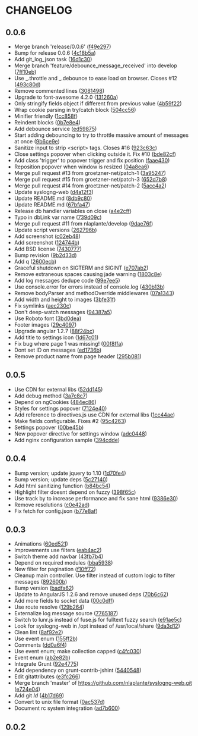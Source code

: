 # CHANGELOG
## 0.0.6
*  Merge branch &#39;release/0.0.6&#39; ([f49e297](http://github.com/nlaplante/syslogng-web/commit/f49e297))
*  Bump for release 0.0.6 ([4c18b5a](http://github.com/nlaplante/syslogng-web/commit/4c18b5a))
*  Add git_log_json task ([16d1c30](http://github.com/nlaplante/syslogng-web/commit/16d1c30))
*  Merge branch &#39;feature/debounce_message_received&#39; into develop ([7ff10eb](http://github.com/nlaplante/syslogng-web/commit/7ff10eb))
*  Use _.throttle and _.debounce to ease load on browser. Closes #12 ([493c80d](http://github.com/nlaplante/syslogng-web/commit/493c80d))
*  Remove commented lines ([3081498](http://github.com/nlaplante/syslogng-web/commit/3081498))
*  Upgrade to font-awesome 4.2.0 ([131260a](http://github.com/nlaplante/syslogng-web/commit/131260a))
*  Only stringify fields object if different from previous value ([4b59f22](http://github.com/nlaplante/syslogng-web/commit/4b59f22))
*  Wrap cookie parsing in try/catch block ([504cc56](http://github.com/nlaplante/syslogng-web/commit/504cc56))
*  Minifier friendly ([1cc858f](http://github.com/nlaplante/syslogng-web/commit/1cc858f))
*  Reindent blocks ([0b7e8e4](http://github.com/nlaplante/syslogng-web/commit/0b7e8e4))
*  Add debounce service ([ed59875](http://github.com/nlaplante/syslogng-web/commit/ed59875))
*  Start adding debouncing to try to throttle massive amount of messages at once ([9b6ce9e](http://github.com/nlaplante/syslogng-web/commit/9b6ce9e))
*  Sanitize input to strip &lt;script&gt; tags. Closes #16 ([923c63c](http://github.com/nlaplante/syslogng-web/commit/923c63c))
*  Close settings popover when clicking outside it. Fix #10 ([bde82cf](http://github.com/nlaplante/syslogng-web/commit/bde82cf))
*  Add class &#39;trigger&#39; to popover trigger and fix position ([faae430](http://github.com/nlaplante/syslogng-web/commit/faae430))
*  Reposition popover when window is resized ([04a8ea6](http://github.com/nlaplante/syslogng-web/commit/04a8ea6))
*  Merge pull request #13 from groetzner-net/patch-1 ([3a95247](http://github.com/nlaplante/syslogng-web/commit/3a95247))
*  Merge pull request #15 from groetzner-net/patch-3 ([652d7b8](http://github.com/nlaplante/syslogng-web/commit/652d7b8))
*  Merge pull request #14 from groetzner-net/patch-2 ([5acc4a2](http://github.com/nlaplante/syslogng-web/commit/5acc4a2))
*  Update syslogng-web ([d4a12f3](http://github.com/nlaplante/syslogng-web/commit/d4a12f3))
*  Update README.md ([8db9c80](http://github.com/nlaplante/syslogng-web/commit/8db9c80))
*  Update README.md ([67bfa47](http://github.com/nlaplante/syslogng-web/commit/67bfa47))
*  Release db handler variables on close ([a4e2cff](http://github.com/nlaplante/syslogng-web/commit/a4e2cff))
*  Typo in dbLink var name ([739d09c](http://github.com/nlaplante/syslogng-web/commit/739d09c))
*  Merge pull request #11 from nlaplante/develop ([9dae76f](http://github.com/nlaplante/syslogng-web/commit/9dae76f))
*  Update script versions ([262796b](http://github.com/nlaplante/syslogng-web/commit/262796b))
*  Add screenshot ([c02eb48](http://github.com/nlaplante/syslogng-web/commit/c02eb48))
*  Add screenshot ([124744b](http://github.com/nlaplante/syslogng-web/commit/124744b))
*  Add BSD license ([7430777](http://github.com/nlaplante/syslogng-web/commit/7430777))
*  Bump revision ([9b2d33d](http://github.com/nlaplante/syslogng-web/commit/9b2d33d))
*  Add q ([2600ecb](http://github.com/nlaplante/syslogng-web/commit/2600ecb))
*  Graceful shutdown on SIGTERM and SIGINT ([e707ab2](http://github.com/nlaplante/syslogng-web/commit/e707ab2))
*  Remove extraneous spaces causing jade warning ([1803c8e](http://github.com/nlaplante/syslogng-web/commit/1803c8e))
*  Add log messages dedupe code ([99e7ee5](http://github.com/nlaplante/syslogng-web/commit/99e7ee5))
*  Use console.error for errors instead of console.log ([430b13b](http://github.com/nlaplante/syslogng-web/commit/430b13b))
*  Remove bodyParser and methodOverride middlewares ([07a1343](http://github.com/nlaplante/syslogng-web/commit/07a1343))
*  Add width and height to images ([3bfe31f](http://github.com/nlaplante/syslogng-web/commit/3bfe31f))
*  Fix symlinks ([aec230c](http://github.com/nlaplante/syslogng-web/commit/aec230c))
*  Don&#39;t deep-watch messages ([94387a5](http://github.com/nlaplante/syslogng-web/commit/94387a5))
*  Use Roboto font ([3bd0dea](http://github.com/nlaplante/syslogng-web/commit/3bd0dea))
*  Footer images ([29c4097](http://github.com/nlaplante/syslogng-web/commit/29c4097))
*  Upgrade angular 1.2.7 ([88f24bc](http://github.com/nlaplante/syslogng-web/commit/88f24bc))
*  Add title to settings icon ([1d67c01](http://github.com/nlaplante/syslogng-web/commit/1d67c01))
*  Fix bug where page 1 was missing! ([00f8ffa](http://github.com/nlaplante/syslogng-web/commit/00f8ffa))
*  Dont set ID on messages ([ed1736b](http://github.com/nlaplante/syslogng-web/commit/ed1736b))
*  Remove product name from page header ([295b081](http://github.com/nlaplante/syslogng-web/commit/295b081))


## 0.0.5
*  Use CDN for external libs ([52dd145](http://github.com/nlaplante/syslogng-web/commit/52dd145))
*  Add debug method ([3a7c8c7](http://github.com/nlaplante/syslogng-web/commit/3a7c8c7))
*  Depend on ngCookies ([484ec86](http://github.com/nlaplante/syslogng-web/commit/484ec86))
*  Styles for settings popover ([7124e40](http://github.com/nlaplante/syslogng-web/commit/7124e40))
*  Add reference to directives.js use CDN for external libs ([1cc44ae](http://github.com/nlaplante/syslogng-web/commit/1cc44ae))
*  Make fields configurable. Fixes #2 ([95c4263](http://github.com/nlaplante/syslogng-web/commit/95c4263))
*  Settings popover ([00be45b](http://github.com/nlaplante/syslogng-web/commit/00be45b))
*  New popover directive for settings window ([adc0448](http://github.com/nlaplante/syslogng-web/commit/adc0448))
*  Add nginx configuration sample ([394cdde](http://github.com/nlaplante/syslogng-web/commit/394cdde))


## 0.0.4
*  Bump version; update jquery to 1.10 ([1d70fe4](http://github.com/nlaplante/syslogng-web/commit/1d70fe4))
*  Bump version; update deps ([5c27140](http://github.com/nlaplante/syslogng-web/commit/5c27140))
*  Add html sanitizing function ([b84bc54](http://github.com/nlaplante/syslogng-web/commit/b84bc54))
*  Highlight filter doesnt depend on fuzzy ([398f65c](http://github.com/nlaplante/syslogng-web/commit/398f65c))
*  Use track by to increase performance and fix sane html ([9386e30](http://github.com/nlaplante/syslogng-web/commit/9386e30))
*  Remove resolutions ([c0e42ad](http://github.com/nlaplante/syslogng-web/commit/c0e42ad))
*  Fix fetch for config.json ([b77e8af](http://github.com/nlaplante/syslogng-web/commit/b77e8af))


## 0.0.3
*  Animations ([60ed521](http://github.com/nlaplante/syslogng-web/commit/60ed521))
*  Improvements use filters ([eab4ac2](http://github.com/nlaplante/syslogng-web/commit/eab4ac2))
*  Switch theme add navbar ([43fb7b4](http://github.com/nlaplante/syslogng-web/commit/43fb7b4))
*  Depend on required modules ([bba5938](http://github.com/nlaplante/syslogng-web/commit/bba5938))
*  New filter for pagination ([f10ff72](http://github.com/nlaplante/syslogng-web/commit/f10ff72))
*  Cleanup main controller. Use filter instead of custom logic to filter messages ([892600b](http://github.com/nlaplante/syslogng-web/commit/892600b))
*  Bump version ([badfa62](http://github.com/nlaplante/syslogng-web/commit/badfa62))
*  Update to AngularJS 1.2.6 and remove unused deps ([70b6c62](http://github.com/nlaplante/syslogng-web/commit/70b6c62))
*  Add more fields to socket data ([00c0dff](http://github.com/nlaplante/syslogng-web/commit/00c0dff))
*  Use route resolve ([129b264](http://github.com/nlaplante/syslogng-web/commit/129b264))
*  Externalize log message source ([7765187](http://github.com/nlaplante/syslogng-web/commit/7765187))
*  Switch to lunr.js instead of fuse.js for fulltext fuzzy search ([e91ae5c](http://github.com/nlaplante/syslogng-web/commit/e91ae5c))
*  Look for syslogng-web in /opt instead of /usr/local/share ([9da3d12](http://github.com/nlaplante/syslogng-web/commit/9da3d12))
*  Clean lint ([8af92e2](http://github.com/nlaplante/syslogng-web/commit/8af92e2))
*  Use event enum ([155ff2b](http://github.com/nlaplante/syslogng-web/commit/155ff2b))
*  Comments ([dd0a6f4](http://github.com/nlaplante/syslogng-web/commit/dd0a6f4))
*  Use event enum; make collection capped ([c4fc030](http://github.com/nlaplante/syslogng-web/commit/c4fc030))
*  Event enum ([ab2e82b](http://github.com/nlaplante/syslogng-web/commit/ab2e82b))
*  Integrate Grunt ([92e4775](http://github.com/nlaplante/syslogng-web/commit/92e4775))
*  Add dependency on grunt-contrib-jshint ([5440548](http://github.com/nlaplante/syslogng-web/commit/5440548))
*  Edit gitattributes ([e3fc266](http://github.com/nlaplante/syslogng-web/commit/e3fc266))
*  Merge branch &#39;master&#39; of https://github.com/nlaplante/syslogng-web.git ([e724e04](http://github.com/nlaplante/syslogng-web/commit/e724e04))
*  Add git $Id$ ([4b17d69](http://github.com/nlaplante/syslogng-web/commit/4b17d69))
*  Convert to unix file format ([0ac537d](http://github.com/nlaplante/syslogng-web/commit/0ac537d))
*  Document rc system integration ([ad7b600](http://github.com/nlaplante/syslogng-web/commit/ad7b600))


## 0.0.2


